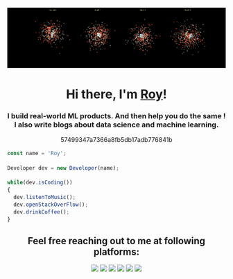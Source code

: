 ![GitHub Banner](https://github.com/roy-sub/roy-sub/blob/main/banner.gif)
<h1 align="center">Hi there, I'm <a href="https://github.com/roy-sub">Roy</a>!</h1>
<h3 align="center">I build real-world ML products. And then help you do the same ! I also write blogs about data science and machine learning.</h3>
<p align="center">57499347a7366a8fb5db17adb776841b</p>

```js
const name = 'Roy';

Developer dev = new Developer(name);

while(dev.isCoding())
{
  dev.listenToMusic();
  dev.openStackOverFlow();
  dev.drinkCoffee();
}
```
<h2 align="center">Feel free reaching out to me at following platforms:</h2>
<p align="center">
  <a href="https://www.linkedin.com/in/subhradip-roy/"><img src="https://img.shields.io/badge/LinkedIn-0077B5?style=for-the-badge&logo=linkedin&logoColor=white"></a>
  <a href="https://roysubhradip.hashnode.dev/"><img src="https://img.shields.io/badge/Hashnode-2962FF?style=for-the-badge&logo=hashnode&logoColor=white"></a>
  <a href="https://www.kaggle.com/subhradiproy"><img src="https://img.shields.io/badge/Kaggle-20BEFF?style=for-the-badge&logo=Kaggle&logoColor=white"></a>
  <a href="https://instagram.com/roy_subhradiproy?igshid=YmMyMTA2M2Y="><img src="https://img.shields.io/badge/Instagram-E4405F?style=for-the-badge&logo=instagram&logoColor=white"></a> 
  <a href="https://twitter.com/iam_roysubhra"><img src="https://img.shields.io/badge/Twitter-1DA1F2?style=for-the-badge&logo=twitter&logoColor=white"></a>
  <a href="mailto:subhrastien@gmail.com"><img src="https://img.shields.io/badge/mail-EA4335?style=for-the-badge&logo=gmail&logoColor=white"></a>
</p>
